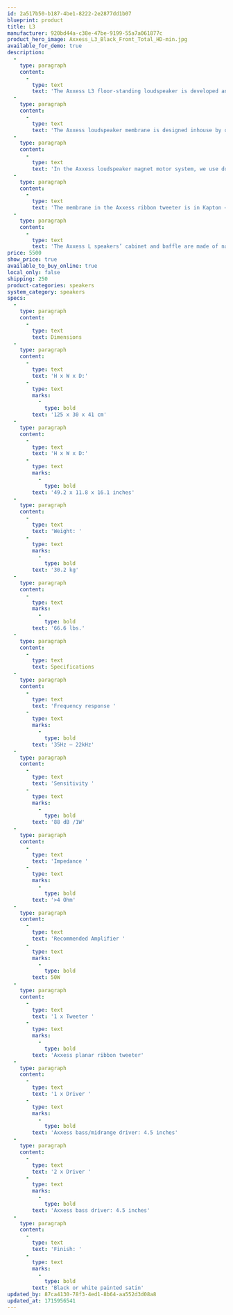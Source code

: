 ```yaml
---
id: 2a517b50-b187-4be1-8222-2e2877dd1b07
blueprint: product
title: L3
manufacturer: 920bd44a-c38e-47be-9199-55a7a061877c
product_hero_image: Axxess_L3_Black_Front_Total_HD-min.jpg
available_for_demo: true
description:
  -
    type: paragraph
    content:
      -
        type: text
        text: 'The Axxess L3 floor-standing loudspeaker is developed and designed by the Børresen engineering team led by Michael Børresen and accompanied by Flemming Erik Rasmussen. The speaker is developed with the same overall criteria in terms of sound and design philosophy as Børresen loudspeakers.'
  -
    type: paragraph
    content:
      -
        type: text
        text: 'The Axxess loudspeaker membrane is designed inhouse by our skilled engineers and is developed to achieve maximum stiffness with minimum noise. The Axxess membrane consists of three skins laminated into a single unit: two layers of spread carbon fiber, with a layer of aramid honeycomb spacers in between.'
  -
    type: paragraph
    content:
      -
        type: text
        text: 'In the Axxess loudspeaker magnet motor system, we use double copper caps on the pole rings to achieve high flux and low inductance. We have adopted the use of copper caps from the Børresen X-series. The meticulous engineering of our bass midrange ensures that you experience music with exceptional clarity and depth.'
  -
    type: paragraph
    content:
      -
        type: text
        text: 'The membrane in the Axxess ribbon tweeter is in Kapton – which is a very lightweight material. Compared to a dome tweeter it is 25 times lighter and due to the ribbon tweeter principle, the area is two times bigger. Our ribbon tweeter technology ensures a more immersive listening experience, bringing you closer to the music.'
  -
    type: paragraph
    content:
      -
        type: text
        text: 'The Axxess L speakers’ cabinet and baffle are made of natural based composite material. This material choice is an important characteristic and is designed to eliminate sonic distortion, allowing you to fully appreciate the music in its purest form.'
price: 5500
show_price: true
available_to_buy_online: true
local_only: false
shipping: 250
product-categories: speakers
system_category: speakers
specs:
  -
    type: paragraph
    content:
      -
        type: text
        text: Dimensions
  -
    type: paragraph
    content:
      -
        type: text
        text: 'H x W x D:'
      -
        type: text
        marks:
          -
            type: bold
        text: '125 x 30 x 41 cm'
  -
    type: paragraph
    content:
      -
        type: text
        text: 'H x W x D:'
      -
        type: text
        marks:
          -
            type: bold
        text: '49.2 x 11.8 x 16.1 inches'
  -
    type: paragraph
    content:
      -
        type: text
        text: 'Weight: '
      -
        type: text
        marks:
          -
            type: bold
        text: '30.2 kg'
  -
    type: paragraph
    content:
      -
        type: text
        marks:
          -
            type: bold
        text: '66.6 lbs.'
  -
    type: paragraph
    content:
      -
        type: text
        text: Specifications
  -
    type: paragraph
    content:
      -
        type: text
        text: 'Frequency response '
      -
        type: text
        marks:
          -
            type: bold
        text: '35Hz – 22kHz'
  -
    type: paragraph
    content:
      -
        type: text
        text: 'Sensitivity '
      -
        type: text
        marks:
          -
            type: bold
        text: '88 dB /1W'
  -
    type: paragraph
    content:
      -
        type: text
        text: 'Impedance '
      -
        type: text
        marks:
          -
            type: bold
        text: '>4 Ohm'
  -
    type: paragraph
    content:
      -
        type: text
        text: 'Recommended Amplifier '
      -
        type: text
        marks:
          -
            type: bold
        text: 50W
  -
    type: paragraph
    content:
      -
        type: text
        text: '1 x Tweeter '
      -
        type: text
        marks:
          -
            type: bold
        text: 'Axxess planar ribbon tweeter'
  -
    type: paragraph
    content:
      -
        type: text
        text: '1 x Driver '
      -
        type: text
        marks:
          -
            type: bold
        text: 'Axxess bass/midrange driver: 4.5 inches'
  -
    type: paragraph
    content:
      -
        type: text
        text: '2 x Driver '
      -
        type: text
        marks:
          -
            type: bold
        text: 'Axxess bass driver: 4.5 inches'
  -
    type: paragraph
    content:
      -
        type: text
        text: 'Finish: '
      -
        type: text
        marks:
          -
            type: bold
        text: 'Black or white painted satin'
updated_by: 87ca4130-78f3-4ed1-8b64-aa552d3d08a8
updated_at: 1715956541
---
```


